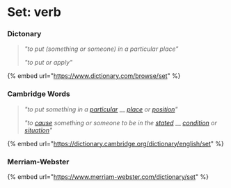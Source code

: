 # Set: verb

### Dictonary

> _"to put (something or someone) in a particular place"_
>
> _"to put or apply"_

{% embed url="https://www.dictionary.com/browse/set" %}

### Cambridge Words

> _"to put something in a_ [_particular_](https://dictionary.cambridge.org/dictionary/english/particular) __ [_place_](https://dictionary.cambridge.org/dictionary/english/place) _or_ [_position_](https://dictionary.cambridge.org/dictionary/english/position)_"_
>
> _"to_ [_cause_](https://dictionary.cambridge.org/dictionary/english/cause) _something or someone to be in the_ [_stated_](https://dictionary.cambridge.org/dictionary/english/state) __ [_condition_](https://dictionary.cambridge.org/dictionary/english/condition) _or_ [_situation_](https://dictionary.cambridge.org/dictionary/english/situation)_"_

{% embed url="https://dictionary.cambridge.org/dictionary/english/set" %}

### Merriam-Webster

{% embed url="https://www.merriam-webster.com/dictionary/set" %}
